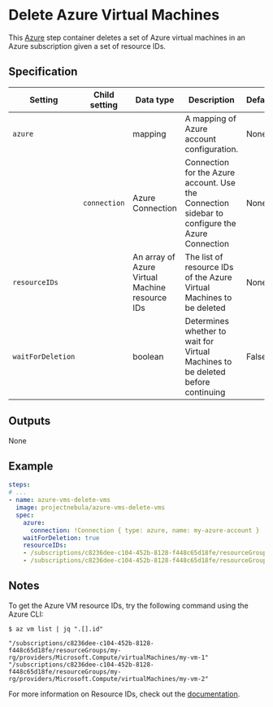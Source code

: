 # Delete Azure Virtual Machines

This [Azure](https://azure.microsoft.com/en-us/services/virtual-machines/) step container deletes a set of
Azure virtual machines in an Azure subscription given a set of resource IDs. 

## Specification

| Setting | Child setting | Data type | Description | Default | Required |
|---------|---------------|-----------|-------------|---------|----------|
| `azure` || mapping | A mapping of Azure account configuration. | None | True |
|| `connection` | Azure Connection | Connection for the Azure account. Use the Connection sidebar to configure the Azure Connection | None | True |
| `resourceIDs` ||  An array of Azure Virtual Machine resource IDs | The list of resource IDs of the Azure Virtual Machines to be deleted | None | True |
| `waitForDeletion` ||  boolean | Determines whether to wait for Virtual Machines to be deleted before continuing | False | False | 

## Outputs
None

## Example  

```yaml
steps:
# ...
- name: azure-vms-delete-vms
  image: projectnebula/azure-vms-delete-vms
  spec:
    azure:
      connection: !Connection { type: azure, name: my-azure-account }
    waitForDeletion: true 
    resourceIDs:
    - /subscriptions/c8236dee-c104-452b-8128-f448c65d18fe/resourceGroups/my-rg/providers/Microsoft.Compute/virtualMachines/my-vm-1
    - /subscriptions/c8236dee-c104-452b-8128-f448c65d18fe/resourceGroups/my-rg/providers/Microsoft.Compute/virtualMachines/my-vm-2
```

## Notes
To get the Azure VM resource IDs, try the following command using the Azure CLI: 
 ```
 $ az vm list | jq ".[].id"

"/subscriptions/c8236dee-c104-452b-8128-f448c65d18fe/resourceGroups/my-rg/providers/Microsoft.Compute/virtualMachines/my-vm-1"
"/subscriptions/c8236dee-c104-452b-8128-f448c65d18fe/resourceGroups/my-rg/providers/Microsoft.Compute/virtualMachines/my-vm-2"
```

For more information on Resource IDs, check out the [documentation]("https://docs.microsoft.com/en-us/rest/api/resources/resources/getbyid"). 

